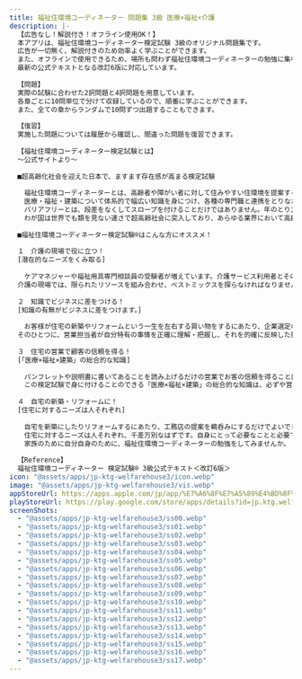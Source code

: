 ```yaml
---
title: 福祉住環境コーディネーター 問題集 3級 医療×福祉×介護
description: |-
  【広告なし！解説付き！オフライン使用OK！】
  本アプリは、福祉住環境コーディネーター検定試験 3級のオリジナル問題集です。
  広告が一切無く、解説付きのため効率よく学ぶことができます。
  また、オフラインで使用できるため、場所も問わず福祉住環境コーディネーターの勉強に集中できます。
  最新の公式テキストとなる改訂6版に対応しています。
  
  【問題】
  実際の試験に合わせた2択問題と4択問題を用意しています。
  各章ごとに10問単位で分けて収録しているので、順番に学ぶことができます。
  また、全ての章からランダムで10問ずつ出題することもできます。
  
  【復習】
  実施した問題については履歴から確認し、間違った問題を復習できます。
  
  【福祉住環境コーディネーター検定試験とは】
  〜公式サイトより〜
  
  ■超高齢化社会を迎えた日本で、ますます存在感が高まる検定試験
  
  　福祉住環境コーディネーターとは、高齢者や障がい者に対して住みやすい住環境を提案するアドバイザーです。
  　医療・福祉・建築について体系的で幅広い知識を身につけ、各種の専門職と連携をとりながらクライアントに適切な住宅改修プランを提示します。また福祉用具や諸施策情報などについてもアドバイスします。
  　バリアフリーとは、段差をなくしてスロープを付けることだけではありません。年のとり方が人それぞれであるように、必要とされるニーズも千差万別です。そのため、クライアントの特性にマッチした住環境を提案・実現するには、様々な分野の専門家とわたり合い調整を行うことのできる総合的な知識が欠かせません。
  　わが国は世界でも類を見ない速さで超高齢社会に突入しており、あらゆる業界において高齢者を意識したビジネスに大きくシフトしつつあります。このような状況の中、医療・福祉・建築について総合的な知識を身に付けている福祉住環境コーディネーターへの社会的ニーズは確実に高まっています。
  
  ■福祉住環境コーディネーター検定試験®はこんな方にオススメ！
  
  １　介護の現場で役に立つ！
  [潜在的なニーズをくみ取る]
  
  　ケアマネジャーや福祉用具専門相談員の受験者が増えています。介護サービス利用者とその家族の潜在的なニーズをくみ取るために必要な知識を学ぶことのできる検定試験です。
  介護の現場では、限られたリソースを組み合わせ、ベストミックスを探らなければなりません。住環境に関する知識が利用者とその家族の満足度を高める解を導くでしょう。
  
  ２　知識でビジネスに差をつける！
  [知識の有無がビジネスに差をつけます。]
  
  　お客様が住宅の新築やリフォームという一生を左右する買い物をするにあたり、企業選定の決め手とするものは何でしょうか。
  そのひとつに、営業担当者が自分特有の事情を正確に理解・把握し、それを的確に反映した提案をしてくれるかどうかということが挙げられます。 お客様自身も気が付いていなかったニーズを提案することが信用・信頼につながるでしょう。
  
  ３　住宅の営業で顧客の信頼を得る！
  [「医療×福祉×建築」の総合的な知識]
  
  　パンフレットや説明書に書いてあることを読み上げるだけの営業でお客の信頼を得ることは難しく、知識の有無が状況認識力や提案力の差になって表れます。
  　この検定試験で身に付けることのできる「医療×福祉×建築」の総合的な知識は、必ずや営業における武器となります。
  
  ４　自宅の新築・リフォームに！
  [住宅に対するニーズは人それぞれ]
  
  　自宅を新築にしたりリフォームするにあたり、工務店の提案を鵜呑みにするだけでよいでしょうか。
  　住宅に対するニーズは人それぞれ、千差万別なはずです。自身にとって必要なことと必要でないことを的確に説明できるようになることが、満足のいく住環境整備に欠かせないファーストステップです。
  　家族のために自分自身のために、福祉住環境コーディネーターの勉強をしてみませんか。
  
  【Reference】
  福祉住環境コーディネーター 検定試験® 3級公式テキスト＜改訂6版＞
icon: "@assets/apps/jp-ktg-welfarehouse3/icon.webp"
image: "@assets/apps/jp-ktg-welfarehouse3/vis.webp"
appStoreUrl: https://apps.apple.com/jp/app/%E7%A6%8F%E7%A5%89%E4%BD%8F%E7%92%B0%E5%A2%83%E3%82%B3%E3%83%BC%E3%83%87%E3%82%A3%E3%83%8D%E3%83%BC%E3%82%BF%E3%83%BC-%E5%95%8F%E9%A1%8C%E9%9B%86-3%E7%B4%9A-%E5%8C%BB%E7%99%82-%E7%A6%8F%E7%A5%89-%E4%BB%8B%E8%AD%B7/id6477995484
playStoreUrl: https://play.google.com/store/apps/details?id=jp.ktg.welfarehouse3
screenShots:
  - "@assets/apps/jp-ktg-welfarehouse3/ss00.webp"
  - "@assets/apps/jp-ktg-welfarehouse3/ss01.webp"
  - "@assets/apps/jp-ktg-welfarehouse3/ss02.webp"
  - "@assets/apps/jp-ktg-welfarehouse3/ss03.webp"
  - "@assets/apps/jp-ktg-welfarehouse3/ss04.webp"
  - "@assets/apps/jp-ktg-welfarehouse3/ss05.webp"
  - "@assets/apps/jp-ktg-welfarehouse3/ss06.webp"
  - "@assets/apps/jp-ktg-welfarehouse3/ss07.webp"
  - "@assets/apps/jp-ktg-welfarehouse3/ss08.webp"
  - "@assets/apps/jp-ktg-welfarehouse3/ss09.webp"
  - "@assets/apps/jp-ktg-welfarehouse3/ss10.webp"
  - "@assets/apps/jp-ktg-welfarehouse3/ss11.webp"
  - "@assets/apps/jp-ktg-welfarehouse3/ss12.webp"
  - "@assets/apps/jp-ktg-welfarehouse3/ss13.webp"
  - "@assets/apps/jp-ktg-welfarehouse3/ss14.webp"
  - "@assets/apps/jp-ktg-welfarehouse3/ss15.webp"
  - "@assets/apps/jp-ktg-welfarehouse3/ss16.webp"
  - "@assets/apps/jp-ktg-welfarehouse3/ss17.webp"
---
```


